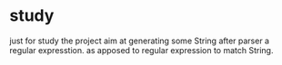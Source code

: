 # study
just for study
the project aim at generating some String after parser a regular expresstion.
as apposed to regular expression to match String.
